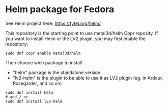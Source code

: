 # Helm package for Fedora

See Helm project here: https://tytel.org/helm/

This repository is the starting point to use metal3d/helm Copr reposity. If you want to install Helm or the LV2 plugin, you may first enable the repository:

```
sudo dnf copr enable metal3d/helm
```

Then choose wich package to install

- "helm" package is the standalone version
- "lv2-helm" is the plugin to be able to use it as LV2 plugin (eg. in Ardour, Rosegarder, and so on)

```
sudo dnf install helm
# and / or
sudo dnf install lv2-helm
```


